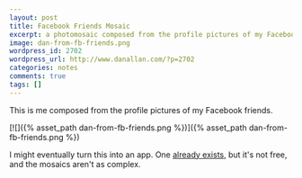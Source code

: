 ```yaml
---
layout: post
title: Facebook Friends Mosaic
excerpt: a photomosaic composed from the profile pictures of my Facebook friends
image: dan-from-fb-friends.png
wordpress_id: 2702
wordpress_url: http://www.danallan.com/?p=2702
categories: notes
comments: true
tags: []
---
```

This is me composed from the profile pictures of my Facebook friends.

[![]({% asset_path dan-from-fb-friends.png %})]({% asset_path dan-from-fb-friends.png %})

I might eventually turn this into an app. One [already exists](http://frintr.com/), but it's not free, and the mosaics aren't as complex.
